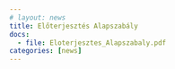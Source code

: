 ```yaml
---
# layout: news
title: Előterjesztés Alapszabály
docs:
  - file: Eloterjesztes_Alapszabaly.pdf
categories: [news]
---
```

